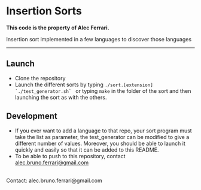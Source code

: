 # Insertion Sorts

**This code is the property of Alec Ferrari.**

Insertion sort implemented in a few languages to discover those languages

___

## Launch

* Clone the repository
* Launch the different sorts by typing ```./sort.[extension] `./test_generator.sh` ``` or typing ```make``` in the folder of the sort and then launching the sort as with the others.

## Development

* If you ever want to add a language to that repo, your sort program must take the list as parameter, the test_generator can be modified to give a different number of values. Moreover, you should be able to launch it quickly and easily so that it can be added to this README.
* To be able to push to this repository, contact alec.bruno.ferrari@gmail.com

<br>
Contact: alec.bruno.ferrari@gmail.com